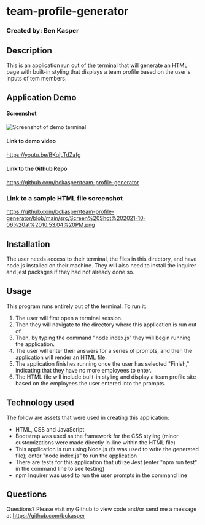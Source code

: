 # team-profile-generator
  ### Created by: Ben Kasper

  ## Description
  This is an application run out of the terminal that will generate an HTML page with built-in styling that displays a team profile based on the user's inputs of tem members. 

  ## Application Demo

  #### Screenshot
  ![Screenshot of demo terminal](demo/demo-screenshot.png)

  #### Link to demo video
  https://youtu.be/BKqjLTdZafg 

  #### Link to the Github Repo
  https://github.com/bckasper/team-profile-generator 

  ### Link to a sample HTML file screenshot
  https://github.com/bckasper/team-profile-generator/blob/main/src/Screen%20Shot%202021-10-06%20at%2010.53.04%20PM.png 

  ## Installation
  The user needs access to their terminal, the files in this directory, and have node.js installed on their machine. They will also need to install the inquirer and jest packages if they had not already done so.

  ## Usage
  This program runs entirely out of the terminal. To run it: 
  
  1. The user will first open a terminal session. 
  2. Then they will navigate to the directory where this application is run out of. 
  3. Then, by typing the command "node index.js" they will begin running the application. 
  4. The user will enter their answers for a series of prompts, and then the application will render an HTML file.
  5. The application finishes running once the user has selected "Finish," indicating that they have no more employees to enter.
  6. The HTML file will include built-in styling and display a team profile site based on the employees the user entered into the prompts.


  ## Technology used
  The follow are assets that were used in creating this application:

  - HTML, CSS and JavaScript
  - Bootstrap was used as the framework for the CSS styling (minor customizations were made directly in-line within the HTML file)
  - This application is run using Node.js (fs was used to write the generated file); enter "node index.js" to run the application
  - There are tests for this application that utilize Jest (enter "npm run test" in the command line to see testing)
  - npm Inquirer was used to run the user prompts in the command line
  

  ## Questions
  Questions? Please visit my Github to view code and/or send me a message at https://github.com/bckasper
